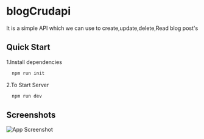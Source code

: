 
# blogCrudapi

It is a simple API which we can use to create,update,delete,Read
blog post's





  



  
## Quick Start 

1.Install dependencies


```bash
  npm run init
```
2.To Start Server

```bash
  npm run dev
```
  
## Screenshots

![App Screenshot](![POST-request](https://user-images.githubusercontent.com/48008609/129437622-3b8b25aa-3ac9-4b66-b90b-d8b05f04c556.PNG)
)

  
